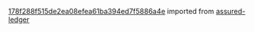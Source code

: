 [178f288f515de2ea08efea61ba394ed7f5886a4e](https://github.com/insolar/assured-ledger/commit/178f288f515de2ea08efea61ba394ed7f5886a4e) imported from [assured-ledger](https://github.com/insolar/assured-ledger)
